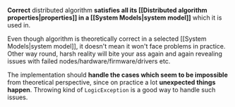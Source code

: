**Correct** distributed algorithm **satisfies all its [[Distributed algorithm properties|properties]] in a [[System Models|system model]]** which it is used in.

Even though algorithm is theoretically correct in a selected [[System Models|system model]], it doesn't mean it won't face problems in practice. Other way round, harsh reality will bite your ass again and again revealing issues with failed nodes/hardware/firmware/drivers etc.

The implementation should **handle the cases which seem to be impossible** from theoretical perspective, since on practice a lot **unexpected things happen**. Throwing kind of `LogicException` is a good way to handle such issues.
